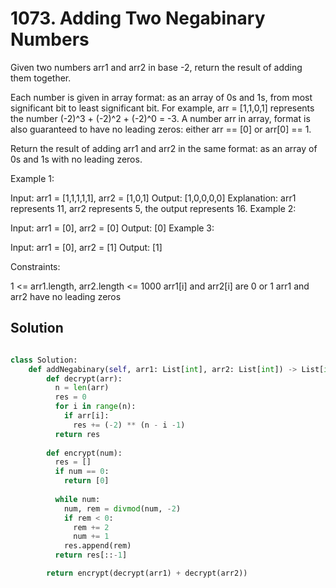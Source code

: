 # 1073. Adding Two Negabinary Numbers
Given two numbers arr1 and arr2 in base -2, return the result of adding them together.

Each number is given in array format:  as an array of 0s and 1s, from most significant bit to least significant bit.  For example, arr = [1,1,0,1] represents the number (-2)^3 + (-2)^2 + (-2)^0 = -3.  A number arr in array, format is also guaranteed to have no leading zeros: either arr == [0] or arr[0] == 1.

Return the result of adding arr1 and arr2 in the same format: as an array of 0s and 1s with no leading zeros.

 

Example 1:

Input: arr1 = [1,1,1,1,1], arr2 = [1,0,1]
Output: [1,0,0,0,0]
Explanation: arr1 represents 11, arr2 represents 5, the output represents 16.
Example 2:

Input: arr1 = [0], arr2 = [0]
Output: [0]
Example 3:

Input: arr1 = [0], arr2 = [1]
Output: [1]
 

Constraints:

1 <= arr1.length, arr2.length <= 1000
arr1[i] and arr2[i] are 0 or 1
arr1 and arr2 have no leading zeros

## Solution

```python

class Solution:
    def addNegabinary(self, arr1: List[int], arr2: List[int]) -> List[int]:
        def decrypt(arr):
          n = len(arr)
          res = 0
          for i in range(n):
            if arr[i]:
              res += (-2) ** (n - i -1)
          return res
        
        def encrypt(num):
          res = []
          if num == 0:
            return [0]
          
          while num:
            num, rem = divmod(num, -2)
            if rem < 0:
              rem += 2
              num += 1
            res.append(rem)
          return res[::-1]

        return encrypt(decrypt(arr1) + decrypt(arr2))
```
